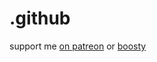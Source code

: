 # .github


support me [on patreon](https://patreon.com/Omega394) or [boosty](https://boosty.to/omega_soft)

